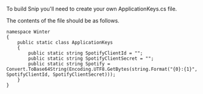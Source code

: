To build Snip you'll need to create your own ApplicationKeys.cs file.

The contents of the file should be as follows.

```
namespace Winter
{
    public static class ApplicationKeys
    {
        public static string SpotifyClientId = "";
        public static string SpotifyClientSecret = "";
        public static string Spotify = Convert.ToBase64String(Encoding.UTF8.GetBytes(string.Format("{0}:{1}", SpotifyClientId, SpotifyClientSecret)));
    }
}
```